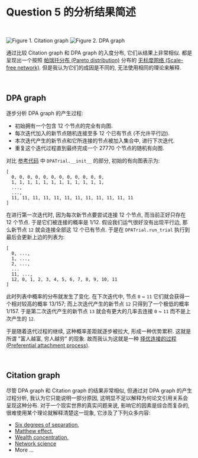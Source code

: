 # Question 5 的分析结果简述

<br>

![Figure 1. Citation graph](https://github.com/HexTeto/algorithmic-thinking/blob/master/ref/app-1-1.png)
![Figure 2. DPA graph](https://github.com/HexTeto/algorithmic-thinking/blob/master/ref/app-1-4.png)

通过比较 Citation graph 和 DPA graph 的入度分布,
它们从结果上非常相似. 都是呈现出一个按照
[帕瑞托分布 (Pareto distribution)](http://en.wikipedia.org/wiki/Pareto_distribution)
分布的
[无标度网络 (Scale-free network)](http://en.wikipedia.org/wiki/Scale-free_network).
但是我认为它们的成因是不同的, 无法使用相同的理论来解释.

<br>

## DPA graph

逐步分析 DPA graph 的产生过程:

- 初始拥有一个包含 12 个节点的完全有向图.
- 每次迭代加入的新节点随机连接至多 12 个已有节点 (不允许平行边).
- 本次迭代产生的新节点和它所连接的节点被加入集合中, 进行下次迭代.
- 重复这个迭代过程直到最终完成一个 27770 个节点的随机有向图.

对比 [参考代码](http://www.codeskulptor.org/#alg_dpa_trial.py)
中 `DPATrial.__init__` 的部分,
初始的有向图表示为:

```
[
  0, 0, 0, 0, 0, 0, 0, 0, 0, 0, 0, 0,
  1, 1, 1, 1, 1, 1, 1, 1, 1, 1, 1, 1,
  ...,
  ...,
  11, 11, 11, 11, 11, 11, 11, 11, 11, 11, 11, 11
]
```

在进行第一次迭代时, 因为每次新节点要尝试连接 12 个节点,
而当前正好只存在 12 个节点. 于是它们被连接的概率是 1/12.
假设我们运气很好没有出现平行边, 那么新节点 `12` 就会连接全部这 12 个已有节点.
于是在 `DPATrial.run_trial` 执行到最后会更新上边的列表为:

```
[
  0, ...,
  1, ...,
  2, ...,
  ...
  11, ...,
  12, 0, 1, 2, 3, 4, 5, 6, 7, 8, 9, 10, 11
]
```

此时列表中概率的分布就发生了变化.
在下次迭代中, 节点 `0` ~ `11` 它们就会获得一个相对较高的概率 13/157;
而上次迭代产生的新节点 `12` 只得到了一个极低的概率 1/157.
于是第二次迭代产生的新节点 `13` 就会有更大的几率去连接 `0` ~ `11` 而不是上次产生的 `12`.

于是随着迭代过程的继续, 这种概率差距就逐步被拉大, 形成一种优势累积.
这就是所谓 "富人越富, 穷人越穷" 的现象. 故而我认为这就是一种
[择优连接的过程 (Preferential attachment process)](http://en.wikipedia.org/wiki/Preferential_attachment).

<br>

## Citation graph

尽管 DPA graph 和 Citation graph 的结果非常相似,
但通过对 DPA graph 的产生过程分析,
我认为它只能说明一部分原因,
这明显不足以解释为何论文引用关系会呈现这种分布.
对于一个现实世界的真实问题来说, 影响它的因素是综合而复杂的,
很难使用某个理论就解释清楚这一现象, 它涉及了下列众多内容:

- [Six degrees of separation](http://en.wikipedia.org/wiki/Six_degrees_of_separation),
- [Matthew effect](http://en.wikipedia.org/wiki/Matthew_effect),
- [Wealth concentration](http://en.wikipedia.org/wiki/Wealth_concentration),
- [Network science](http://en.wikipedia.org/wiki/Network_science)
- More ...
